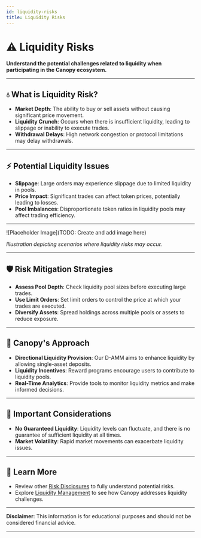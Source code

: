 ```yaml
---
id: liquidity-risks
title: Liquidity Risks
---
```


# ⚠️ Liquidity Risks

**Understand the potential challenges related to liquidity when participating in the Canopy ecosystem.**

---

## 💧 **What is Liquidity Risk?**

- **Market Depth**: The ability to buy or sell assets without causing significant price movement.
- **Liquidity Crunch**: Occurs when there is insufficient liquidity, leading to slippage or inability to execute trades.
- **Withdrawal Delays**: High network congestion or protocol limitations may delay withdrawals.

---

## ⚡ **Potential Liquidity Issues**

- **Slippage**: Large orders may experience slippage due to limited liquidity in pools.
- **Price Impact**: Significant trades can affect token prices, potentially leading to losses.
- **Pool Imbalances**: Disproportionate token ratios in liquidity pools may affect trading efficiency.

---

![Placeholder Image](TODO: Create and add image here)

*Illustration depicting scenarios where liquidity risks may occur.*

---

## 🛡️ **Risk Mitigation Strategies**

- **Assess Pool Depth**: Check liquidity pool sizes before executing large trades.
- **Use Limit Orders**: Set limit orders to control the price at which your trades are executed.
- **Diversify Assets**: Spread holdings across multiple pools or assets to reduce exposure.

---

## 🤝 **Canopy's Approach**

- **Directional Liquidity Provision**: Our D-AMM aims to enhance liquidity by allowing single-asset deposits.
- **Liquidity Incentives**: Reward programs encourage users to contribute to liquidity pools.
- **Real-Time Analytics**: Provide tools to monitor liquidity metrics and make informed decisions.

---

## 📖 **Important Considerations**

- **No Guaranteed Liquidity**: Liquidity levels can fluctuate, and there is no guarantee of sufficient liquidity at all times.
- **Market Volatility**: Rapid market movements can exacerbate liquidity issues.

---

## 📖 **Learn More**

- Review other [Risk Disclosures](../risk-disclosure/volatility-risks.md) to fully understand potential risks.
- Explore [Liquidity Management](../key-features/liquidity-management.md) to see how Canopy addresses liquidity challenges.

---

**Disclaimer**: This information is for educational purposes and should not be considered financial advice.

---
